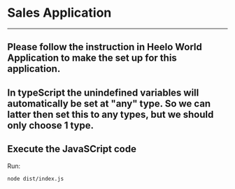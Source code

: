 # Sales Application
-------------------------------------------------
## Please follow the instruction in Heelo World Application to make the set up for this application.

## In typeScript the unindefined variables will automatically be set at "any" type. So we can latter then set this to any types, but we should only choose 1 type. 

## Execute the JavaSCript code 
Run: 

```
node dist/index.js
```
